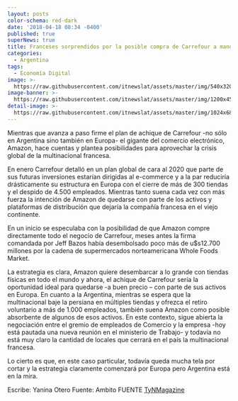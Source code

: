 ```yaml
---
layout: posts
color-schema: red-dark
date: '2018-04-18 08:34 -0400'
published: true
superNews: true
title: Franceses sorprendidos por la posible compra de Carrefour a manos de Amazon
categories:
  - Argentina
tags:
  - Economía Digital
image: >-
  https://raw.githubusercontent.com/itnewslat/assets/master/img/540x320/Amazon-Carreful-p.jpg
image-banner: >-
  https://raw.githubusercontent.com/itnewslat/assets/master/img/1200x450/Amazon-Carreful-l.jpg
detail-image: >-
  https://raw.githubusercontent.com/itnewslat/assets/master/img/1024x680/Amazon-Carreful-g.jpg
---
```

Mientras que avanza a paso firme el plan de achique de Carrefour -no sólo en Argentina sino también en Europa- el gigante del comercio electrónico, Amazon, hace cuentas y plantea posibilidades para aprovechar la crisis global de la multinacional francesa.

En enero Carrefour detalló en un plan global de cara al 2020 que parte de sus futuras inversiones estarían dirigidas al e-commerce y a la par reduciría drásticamente su estructura en Europa con el cierre de más de 300 tiendas y el despido de 4.500 empleados. Mientras tanto suena cada vez con más fuerza la intención de Amazon de quedarse con parte de los activos y plataformas de distribución que dejaría la compañía francesa en el viejo continente.

En un inicio se especulaba con la posibilidad de que Amazon compre directamente todo el negocio de Carrefour, meses antes la firma comandada por Jeff Bazos había desembolsado poco más de u$s12.700 millones por la cadena de supermercados norteamericana Whole Foods Market.

La estrategia es clara, Amazon quiere desembarcar a lo grande con tiendas físicas en todo el mundo y ahora, el achique de Carrefour sería la oportunidad ideal para quedarse -a buen precio – con parte de sus activos en Europa.
En cuanto a la Argentina, mientras se espera que la multinacional baje la persiana en múltiples tiendas y ofrezca el retiro voluntario a más de 1.000 empleados, también suena Amazon como posible absorbente de algunos de esos activos. En este contexto, sigue abierta la negociación entre el gremio de empleados de Comercio y la empresa -hoy está pautada una nueva reunión en el ministerio de Trabajo- y todavía no está muy claro la cantidad de locales que cerrará en el país la multinacional francesa.

Lo cierto es que, en este caso particular, todavía queda mucha tela por cortar y la estrategia claramente comenzará por Europa pero Argentina está en la mira.

Escribe: Yanina Otero Fuente: Ambito
FUENTE [TyNMagazine](http://www.tynmagazine.com/franceses-sorprendidos-por-la-posible-compra-de-carrefour-a-manos-de-amazon/)
